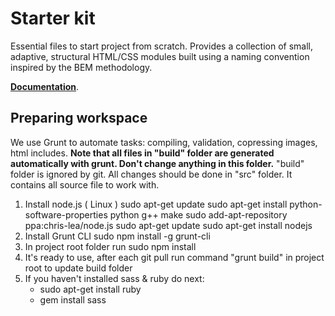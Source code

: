# Starter kit

Essential files to start project from scratch.
Provides a collection of small, adaptive, structural HTML/CSS modules
built using a naming convention inspired by the BEM methodology.

**[Documentation](doc/README.md)**.

## Preparing workspace

We use Grunt to automate tasks: compiling, validation, copressing images, html includes.
__Note that all files in "build" folder are generated automatically with grunt. Don't change anything in this folder.__
"build" folder is ignored by git. All changes should be done in "src" folder. It contains all source file to work with.

1. Install node.js ( Linux )
    sudo apt-get update
    sudo apt-get install python-software-properties python g++ make
    sudo add-apt-repository ppa:chris-lea/node.js
    sudo apt-get update
    sudo apt-get install nodejs
2. Install Grunt CLI
    sudo npm install -g grunt-cli
3. In project root folder run
    sudo npm install
4. It's ready to use, after each git pull run command "grunt build" in project root to update build folder
5. If you haven't installed sass & ruby do next:
    * sudo apt-get install ruby
    * gem install sass
